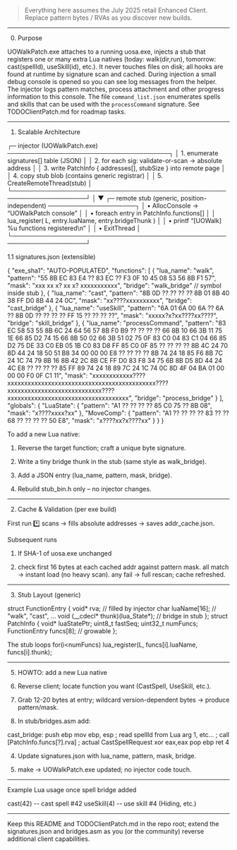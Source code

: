 

> Everything here assumes the July 2025 retail Enhanced Client.
Replace pattern bytes / RVAs as you discover new builds.




---

0. Purpose

UOWalkPatch.exe attaches to a running uosa.exe, injects a stub that registers one or many extra Lua natives (today: walk(dir,run), tomorrow: cast(spellId), useSkill(id), etc.).
It never touches files on disk; all hooks are found at runtime by signature scan and cached.
During injection a small debug console is opened so you can see log messages from the helper. The injector logs pattern matches, process attachment and other progress information to this console.
The file `command_list.json` enumerates spells and skills that can be used with the `processCommand` signature.
See TODOClientPatch.md for roadmap tasks.


---

1. Scalable Architecture

┌─ injector (UOWalkPatch.exe) ─────────────────────────────────────┐
│ 1. enumerate signatures[] table (JSON)                           │
│ 2. for each sig:  validate-or-scan  →  absolute address          │
│ 3. write PatchInfo { addresses[], stubSize } into remote page    │
│ 4. copy stub blob (contains generic registrar)                   │
│ 5. CreateRemoteThread(stub)                                      │
└───────────────────────────────────────────────────────────────────┘
                       │
                       ▼
┌─ remote stub (generic, position-independent) ────────────────────┐
│ • AllocConsole  → “UOWalkPatch console”                          │
│ • foreach entry in PatchInfo.functions[]                         │
│       lua_register( L, entry.luaName, entry.bridgeThunk )        │
│ • printf  “[UOWalk] %u functions registered\n”                   │
│ • ExitThread                                                     │
└───────────────────────────────────────────────────────────────────┘

1.1 signatures.json  (extensible)

{
  "exe_sha1": "AUTO-POPULATED",
  "functions": [
    {
      "lua_name":  "walk",
      "pattern":   "55 8B EC 83 E4 ?? 83 EC ?? F3 0F 10 45 08 53 56 8B F1 57",
      "mask":      "xxx xx x? xx x? xxxxxxxxxxx",
      "bridge":    "walk_bridge"          // symbol inside stub
    },
    {
      "lua_name":  "cast",
      "pattern":   "8B 0D ?? ?? ?? ?? 8B 01 8B 40 38 FF D0 8B 44 24 0C",
      "mask":      "xx????xxxxxxxxxx",
      "bridge":    "cast_bridge"
    },
    {
      "lua_name":  "useSkill",
      "pattern":   "6A 01 6A 00 6A ?? 6A ?? 8B 0D ?? ?? ?? ?? FF 15 ?? ?? ?? ??",
      "mask":      "xxxxx?x?xx????xx????",
      "bridge":    "skill_bridge"
    },
    {
      "lua_name":  "processCommand",
      "pattern":   "83 EC 58 53 55 8B 6C 24 64 56 57 8B F0 B9 ?? ?? ?? ?? 66 8B 10 66 3B 11 75 1E 66 85 D2 74 15 66 8B 50 02 66 3B 51 02 75 0F 83 C0 04 83 C1 04 66 85 D2 75 DE 33 C0 EB 05 1B C0 83 D8 FF 85 C0 0F 85 ?? ?? ?? ?? 8B 4C 24 70 8D 44 24 18 50 51 B8 34 00 00 00 E8 ?? ?? ?? ?? 8B 74 24 18 85 F6 8B 7C 24 1C 74 79 8B 16 8B 42 2C 8B CE FF D0 83 F8 34 75 6B 8B D5 8D 44 24 4C E8 ?? ?? ?? ?? 85 FF 89 74 24 18 89 7C 24 1C 74 0C 8D 4F 04 BA 01 00 00 00 F0 0F C1 11",
      "mask":      "xxxxxxxxxxxx????xxxxxxxxxxxxxxxxxxxxxxxxxxxxxxxxxxxxxxxxxxxx????xxxxxxxxxxxxxxxxxxxxxxxxxxxx????xxxxxxxxxxxxxxxxxxxxxxxxxxxxxxxxxxxx",
      "bridge":    "process_bridge"
    }
  ],
  "globals": {
    "LuaState": {
      "pattern": "A1 ?? ?? ?? ?? 85 C0 75 ?? 8B 08",
      "mask":    "x????xxxx?xx"
    },
    "MoveComp": {
      "pattern": "A1 ?? ?? ?? ?? 83 ?? ?? 68 ?? ?? ?? ?? 50 E8",
      "mask":    "x????xx?x????xx"
    }
  }
}

To add a new Lua native:

1. Reverse the target function; craft a unique byte signature.


2. Write a tiny bridge thunk in the stub (same style as walk_bridge).


3. Add a JSON entry (lua_name, pattern, mask, bridge).


4. Rebuild stub_bin.h only – no injector changes.




---

2. Cache & Validation (per exe build)

First run
*️⃣ scans → fills absolute addresses → saves addr_cache.json.

Subsequent runs

1. If SHA-1 of uosa.exe unchanged


2. check first 16 bytes at each cached addr against pattern mask.
all match → instant load (no heavy scan).
any fail  → full rescan; cache refreshed.




---

3. Stub Layout (generic)

struct FunctionEntry {
    void* rva;                // filled by injector
    char  luaName[16];        // "walk", "cast", …
    void (__cdecl* thunk)(lua_State*);   // bridge in stub
};
struct PatchInfo {
    void* luaStatePtr;
    uint8_t fastSeq;
    uint32_t numFuncs;
    FunctionEntry funcs[8];   // growable
};

The stub loops for(i<numFuncs) lua_register(L, funcs[i].luaName, funcs[i].thunk);


---

5. HOWTO: add a new Lua native

1. Reverse client; locate function you want (CastSpell, UseSkill, etc.).


2. Grab 12-20 bytes at entry; wildcard version-dependent bytes → produce pattern/mask.


3. In stub/bridges.asm add:



cast_bridge:
    push  ebp
    mov   ebp, esp
    ; read spellId from Lua arg 1, etc…
    ; call [PatchInfo.funcs[?].rva]  ; actual CastSpellRequest
    xor   eax,eax
    pop   ebp
    ret   4

4. Update signatures.json with lua_name, pattern, mask, bridge.


5. make → UOWalkPatch.exe updated; no injector code touch.




---

Example Lua usage once spell bridge added

cast(42)        -- cast spell #42
useSkill(4)     -- use skill #4 (Hiding, etc.)


---

Keep this README and TODOClientPatch.md in the repo root; extend the signatures.json and bridges.asm as you (or the community) reverse additional client capabilities.

